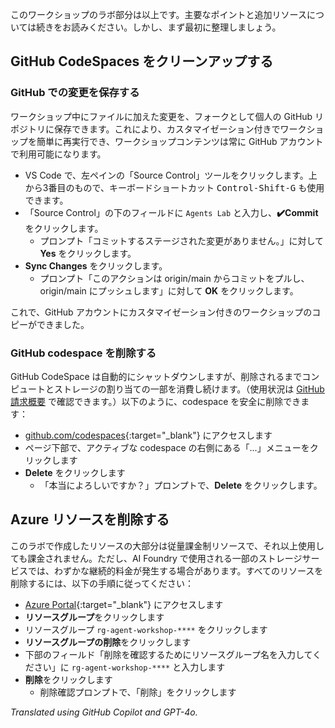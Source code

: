 このワークショップのラボ部分は以上です。主要なポイントと追加リソースについては続きをお読みください。しかし、まず最初に整理しましょう。

## GitHub CodeSpaces をクリーンアップする

### GitHub での変更を保存する

ワークショップ中にファイルに加えた変更を、フォークとして個人の GitHub リポジトリに保存できます。これにより、カスタマイゼーション付きでワークショップを簡単に再実行でき、ワークショップコンテンツは常に GitHub アカウントで利用可能になります。

* VS Code で、左ペインの「Source Control」ツールをクリックします。上から3番目のもので、キーボードショートカット <kbd>Control-Shift-G</kbd> も使用できます。
* 「Source Control」の下のフィールドに `Agents Lab` と入力し、**✔️Commit** をクリックします。
  * プロンプト「コミットするステージされた変更がありません。」に対して **Yes** をクリックします。
* **Sync Changes** をクリックします。
  * プロンプト「このアクションは origin/main からコミットをプルし、origin/main にプッシュします」に対して **OK** をクリックします。

これで、GitHub アカウントにカスタマイゼーション付きのワークショップのコピーができました。

### GitHub codespace を削除する

GitHub CodeSpace は自動的にシャットダウンしますが、削除されるまでコンピュートとストレージの割り当ての一部を消費し続けます。（使用状況は [GitHub 請求概要](https://github.com/settings/billing/summary) で確認できます。）以下のように、codespace を安全に削除できます：

* [github.com/codespaces](https://github.com/codespaces){:target="_blank"} にアクセスします
* ページ下部で、アクティブな codespace の右側にある「...」メニューをクリックします
* **Delete** をクリックします
  * 「本当によろしいですか？」プロンプトで、**Delete** をクリックします。

## Azure リソースを削除する

このラボで作成したリソースの大部分は従量課金制リソースで、それ以上使用しても課金されません。ただし、AI Foundry で使用される一部のストレージサービスでは、わずかな継続的料金が発生する場合があります。すべてのリソースを削除するには、以下の手順に従ってください：

* [Azure Portal](https://portal.azure.com){:target="_blank"} にアクセスします
* **リソースグループ**をクリックします
* リソースグループ `rg-agent-workshop-****` をクリックします
* **リソースグループの削除**をクリックします
* 下部のフィールド「削除を確認するためにリソースグループ名を入力してください」に `rg-agent-workshop-****` と入力します
* **削除**をクリックします
  * 削除確認プロンプトで、「削除」をクリックします

*Translated using GitHub Copilot and GPT-4o.*
